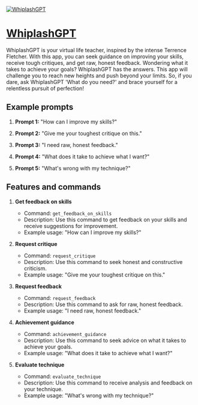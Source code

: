 [![WhiplashGPT](https://files.oaiusercontent.com/file-F5MfptQnfWIQI2emw6xpq99P?se=2123-10-18T00%3A25%3A57Z&sp=r&sv=2021-08-06&sr=b&rscc=max-age%3D31536000%2C%20immutable&rscd=attachment%3B%20filename%3Dc149ce31-ae9f-48db-88fe-89bae2d34ec3.png&sig=EcO1c4sCJS6Z03XiL/BlWIVcAG9dblklkoQ/q8jSzWc%3D)](https://chat.openai.com/g/g-mhLmrFJVK-whiplashgpt)

# [WhiplashGPT](https://chat.openai.com/g/g-mhLmrFJVK-whiplashgpt)

WhiplashGPT is your virtual life teacher, inspired by the intense Terrence Fletcher. With this app, you can seek guidance on improving your skills, receive tough critiques, and get raw, honest feedback. Wondering what it takes to achieve your goals? WhiplashGPT has the answers. This app will challenge you to reach new heights and push beyond your limits. So, if you dare, ask WhiplashGPT 'What do you need?' and brace yourself for a relentless pursuit of perfection!

## Example prompts

1. **Prompt 1:** "How can I improve my skills?"

2. **Prompt 2:** "Give me your toughest critique on this."

3. **Prompt 3:** "I need raw, honest feedback."

4. **Prompt 4:** "What does it take to achieve what I want?"

5. **Prompt 5:** "What's wrong with my technique?"

## Features and commands

1. **Get feedback on skills**
   - Command: `get_feedback_on_skills`
   - Description: Use this command to get feedback on your skills and receive suggestions for improvement.
   - Example usage: "How can I improve my skills?"

2. **Request critique**
   - Command: `request_critique`
   - Description: Use this command to seek honest and constructive criticism.
   - Example usage: "Give me your toughest critique on this."

3. **Request feedback**
   - Command: `request_feedback`
   - Description: Use this command to ask for raw, honest feedback.
   - Example usage: "I need raw, honest feedback."

4. **Achievement guidance**
   - Command: `achievement_guidance`
   - Description: Use this command to seek advice on what it takes to achieve your goals.
   - Example usage: "What does it take to achieve what I want?"

5. **Evaluate technique**
   - Command: `evaluate_technique`
   - Description: Use this command to receive analysis and feedback on your technique.
   - Example usage: "What's wrong with my technique?"